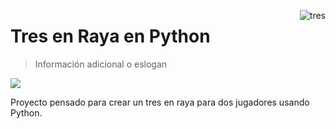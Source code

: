 <a href="https://imgbb.com/"><img src="https://i.ibb.co/tLRCT03/tres.png" alt="tres" border="0" align="right"></a>

# Tres en Raya en Python
> Información adicional o eslogan
<img src="https://img.shields.io/badge/Python-14354C?style=for-the-badge&logo=python&logoColor=white">


Proyecto pensado para crear un tres en raya para dos jugadores usando Python.

